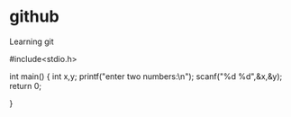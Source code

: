 # github
Learning git

#include<stdio.h>



int main()
{
   int x,y;
   printf("enter two numbers:\n");
   scanf("%d %d",&x,&y);
   return 0;

}

